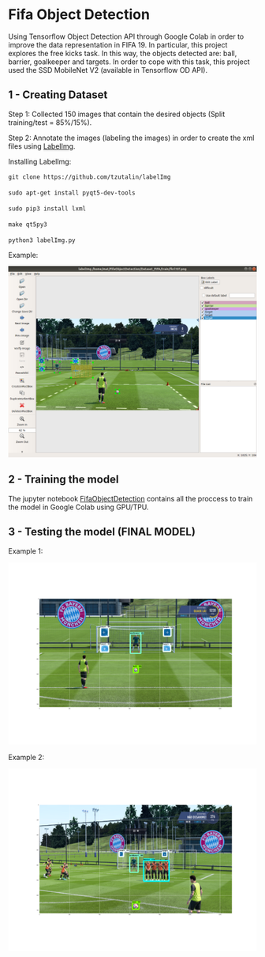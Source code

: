 # Fifa Object Detection

Using Tensorflow Object Detection API through Google Colab in order to improve the data representation in FIFA 19. 
In particular, this project explores the free kicks task. In this way, the objects detected are: ball, barrier, goalkeeper and targets.
In order to cope with this task, this project used the SSD MobileNet V2 (available in Tensorflow OD API).

## 1 - Creating Dataset

Step 1: Collected 150 images that contain the desired objects (Split training/test = 85%/15%).

Step 2: Annotate the images (labeling the images) in order to create the xml files using [LabelImg](https://github.com/tzutalin/labelImg).

Installing LabelImg:

```
git clone https://github.com/tzutalin/labelImg

sudo apt-get install pyqt5-dev-tools

sudo pip3 install lxml

make qt5py3

python3 labelImg.py
```
Example:

![Fifa Labeling Example](https://github.com/matheusprandini/FifaObjectDetection/blob/master/ImagesReadme/fifa_labeling_example.png)

## 2 - Training the model

The jupyter notebook [FifaObjectDetection](https://github.com/matheusprandini/FifaObjectDetection/blob/master/Fifa_Object_Detection.ipynb) contains all the proccess to train the model in Google Colab using GPU/TPU.

## 3 - Testing the model (FINAL MODEL)

Example 1:

![Fifa Labeling Example](https://github.com/matheusprandini/FifaObjectDetection/blob/master/ImagesReadme/fifa_testing_example_1.png)

Example 2:

![Fifa Labeling Example](https://github.com/matheusprandini/FifaObjectDetection/blob/master/ImagesReadme/fifa_testing_example_2.png)
